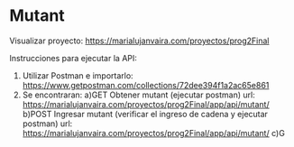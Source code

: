 # Mutant
Visualizar proyecto: https://marialujanvaira.com/proyectos/prog2Final

Instrucciones para ejecutar la API:

1) Utilizar Postman e importarlo: https://www.getpostman.com/collections/72dee394f1a2ac65e861
2) Se encontraran:
    a)GET Obtener mutant (ejecutar postman) url: https://marialujanvaira.com/proyectos/prog2Final/app/api/mutant/
    b)POST Ingresar mutant (verificar el ingreso de cadena y ejecutar postman) url: https://marialujanvaira.com/proyectos/prog2Final/app/api/mutant/
    c)G
